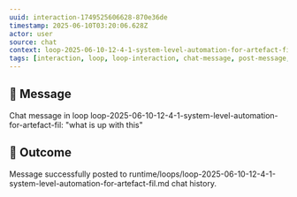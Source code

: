 ```yaml
---
uuid: interaction-1749525606628-870e36de
timestamp: 2025-06-10T03:20:06.628Z
actor: user
source: chat
context: loop-2025-06-10-12-4-1-system-level-automation-for-artefact-fil
tags: [interaction, loop, loop-interaction, chat-message, post-message, user-action]
---
```


## 💬 Message

Chat message in loop loop-2025-06-10-12-4-1-system-level-automation-for-artefact-fil: "what is up with this"

## 🔄 Outcome

Message successfully posted to runtime/loops/loop-2025-06-10-12-4-1-system-level-automation-for-artefact-fil.md chat history.
